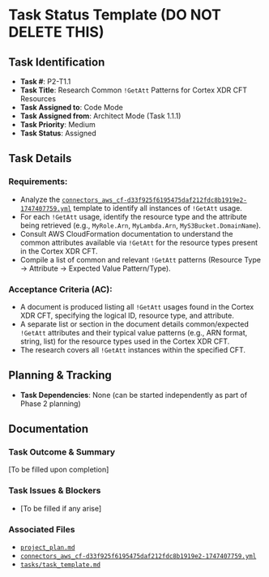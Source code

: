 # Task Status Template (DO NOT DELETE THIS)

## Task Identification
- **Task #**: P2-T1.1
- **Task Title**: Research Common `!GetAtt` Patterns for Cortex XDR CFT Resources
- **Task Assigned to**: Code Mode
- **Task Assigned from**: Architect Mode (Task 1.1.1)
- **Task Priority**: Medium
- **Task Status**: Assigned

## Task Details
### Requirements:
- Analyze the [`connectors_aws_cf-d33f925f6195475daf212fdc8b1919e2-1747407759.yml`](connectors_aws_cf-d33f925f6195475daf212fdc8b1919e2-1747407759.yml) template to identify all instances of `!GetAtt` usage.
- For each `!GetAtt` usage, identify the resource type and the attribute being retrieved (e.g., `MyRole.Arn`, `MyLambda.Arn`, `MyS3Bucket.DomainName`).
- Consult AWS CloudFormation documentation to understand the common attributes available via `!GetAtt` for the resource types present in the Cortex XDR CFT.
- Compile a list of common and relevant `!GetAtt` patterns (Resource Type -> Attribute -> Expected Value Pattern/Type).

### Acceptance Criteria (AC):
- A document is produced listing all `!GetAtt` usages found in the Cortex XDR CFT, specifying the logical ID, resource type, and attribute.
- A separate list or section in the document details common/expected `!GetAtt` attributes and their typical value patterns (e.g., ARN format, string, list) for the resource types used in the Cortex XDR CFT.
- The research covers all `!GetAtt` instances within the specified CFT.

## Planning & Tracking
- **Task Dependencies**: None (can be started independently as part of Phase 2 planning)

## Documentation
### Task Outcome & Summary
[To be filled upon completion]

### Task Issues & Blockers
- [To be filled if any arise]

### Associated Files
- [`project_plan.md`](project_plan.md)
- [`connectors_aws_cf-d33f925f6195475daf212fdc8b1919e2-1747407759.yml`](connectors_aws_cf-d33f925f6195475daf212fdc8b1919e2-1747407759.yml)
- [`tasks/task_template.md`](tasks/task_template.md)